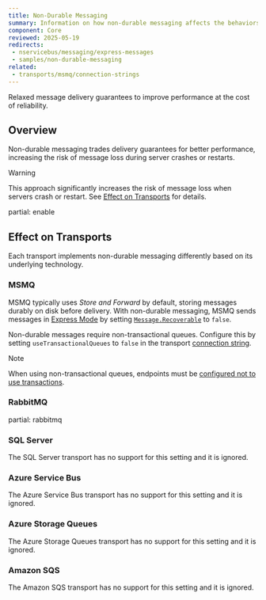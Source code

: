 ```yaml
---
title: Non-Durable Messaging
summary: Information on how non-durable messaging affects the behaviors of endpoints and message delivery.
component: Core
reviewed: 2025-05-19
redirects:
 - nservicebus/messaging/express-messages
 - samples/non-durable-messaging
related:
 - transports/msmq/connection-strings
---
```


Relaxed message delivery guarantees to improve performance at the cost of reliability.

## Overview

Non-durable messaging trades delivery guarantees for better performance, increasing the risk of message loss during server crashes or restarts.

> [!WARNING]
> This approach significantly increases the risk of message loss when servers crash or restart. See [Effect on Transports](#effect-on-transports) for details.

partial: enable

## Effect on Transports

Each transport implements non-durable messaging differently based on its underlying technology.

### MSMQ

MSMQ typically uses _Store and Forward_ by default, storing messages durably on disk before delivery. With non-durable messaging, MSMQ sends messages in [Express Mode](https://msdn.microsoft.com/en-us/library/ms704130) by setting [`Message.Recoverable`](https://msdn.microsoft.com/en-us/library/system.messaging.message.recoverable) to `false`.

Non-durable messages require non-transactional queues. Configure this by setting `useTransactionalQueues` to `false` in the transport [connection string](/transports/msmq/connection-strings.md).

> [!NOTE]
> When using non-transactional queues, endpoints must be [configured not to use transactions](/transports/transactions.md#transactions-unreliable-transactions-disabled).

### RabbitMQ

partial: rabbitmq


### SQL Server

The SQL Server transport has no support for this setting and it is ignored.


### Azure Service Bus

The Azure Service Bus transport has no support for this setting and it is ignored.

### Azure Storage Queues

The Azure Storage Queues transport has no support for this setting and it is ignored.

### Amazon SQS

The Amazon SQS transport has no support for this setting and it is ignored.
